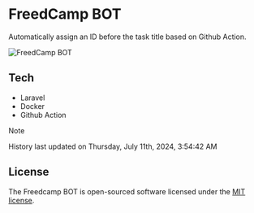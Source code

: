 # FreedCamp BOT

Automatically assign an ID before the task title based on Github Action.

![FreedCamp BOT](https://repository-images.githubusercontent.com/737932867/7d34798b-2680-471c-b089-a78a718d3d6a)

## Tech

- Laravel
- Docker
- Github Action

> [!NOTE]  
> History last updated on Thursday, July 11th, 2024, 3:54:42 AM

## License

The Freedcamp BOT is open-sourced software licensed under the [MIT license](https://opensource.org/licenses/MIT).
